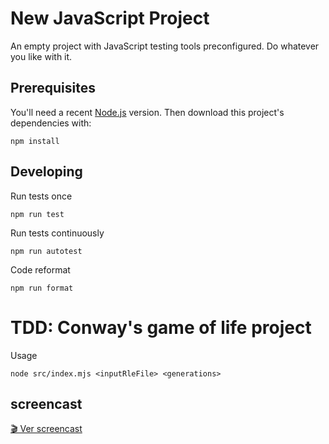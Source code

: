 # New JavaScript Project

An empty project with JavaScript testing tools preconfigured. Do whatever you like with it.

## Prerequisites

You'll need a recent [Node.js](https://nodejs.org/) version. Then download this project's dependencies with:

    npm install

## Developing

Run tests once

    npm run test

Run tests continuously

    npm run autotest

Code reformat

    npm run format
    
# TDD: Conway's game of life project

Usage

    node src/index.mjs <inputRleFile> <generations>

## screencast

[🎬 Ver screencast](https://youtube.com/playlist?list=PLG33S2fyAtX93TO9LO8-qd2vKrOFv1pEX&si=rOCb-k-hb45rxIO-)
